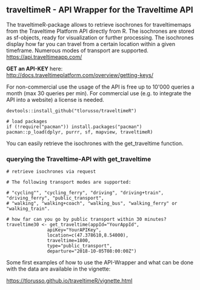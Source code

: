 ## traveltimeR - API Wrapper for the Traveltime API

The traveltimeR-package allows to retrieve isochrones for traveltimemaps from the Traveltime Platform API directly from R. The isochrones are stored as sf-objects, ready for visualization or further processing. The isochrones display how far you can travel from a certain location within a given timeframe. Numerous modes of transport are supported.
https://api.traveltimeapp.com/

__GET an API-KEY__ here: http://docs.traveltimeplatform.com/overview/getting-keys/

For non-commercial use the usage of the API is free up to 10'000 queries a month (max 30 queries per min). For commercial use (e.g. to integrate the API into a website) a license is needed. 


```
devtools::install_github("tlorusso/traveltimeR")

# load packages
if (!require("pacman")) install.packages("pacman")
pacman::p_load(dplyr, purrr, sf, mapview, traveltimeR)

```


You can easily retrieve the isochrones with the get_traveltime function.


### querying the Traveltime-API with get_traveltime

```
# retrieve isochrones via request 

# The following transport modes are supported:

# "cycling"", "cycling_ferry", "driving", "driving+train", "driving_ferry", "public_transport", 
# "walking", "walking+coach", "walking_bus", "walking_ferry" or "walking_train".

# how far can you go by public transport within 30 minutes?
traveltime30 <- get_traveltime(appId="YourAppId",
               apiKey="YourAPIKey",
               location=c(47.378610,8.54000),
               traveltime=1800,
               type="public_transport",
               departure="2018-10-05T08:00:00Z")

```


Some first examples of how to use the API-Wrapper and what can be done with the data are available in the vignette:

https://tlorusso.github.io/traveltimeR/vignette.html


